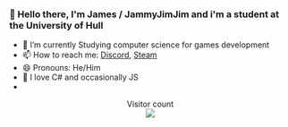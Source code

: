 ### 👋 Hello there, I'm James / JammyJimJim and i'm a student at the University of Hull
- 🌱 I’m currently Studying computer science for games development
- 📫 How to reach me: [Discord](https://discordapp.com/users/307565373090430977), [Steam](https://steamcommunity.com/id/JammyJimJim)
- 😄 Pronouns: He/Him
- 💖 I love C# and occasionally JS
- 
<p align="center"> 
  Visitor count<br>
  <img src="https://profile-counter.glitch.me/JammyJ1mJ1m/count.svg" />
</p>
<!--
**JammyJ1mJ1m/JammyJ1mJ1m** is a ✨ _special_ ✨ repository because its `README.md` (this file) appears on your GitHub profile.

Here are some ideas to get you started:

- 🔭 I’m currently working on ...
- 👯 I’m looking to collaborate on ...
- 🤔 I’m looking for help with ...
- 💬 Ask me about ...
- ⚡ Fun fact: 
-->
